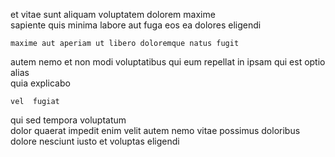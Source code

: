 <!--
title: Upgradable secondary knowledge base
author: Meaghan
date: 2014-06-16-0952
link: 2014-06-16-0952-upgradable-secondary-knowledge-base
tags: [design,IOS,kittens,Regex]
-->

et vitae sunt  aliquam  voluptatem
dolorem  maxime  
sapiente quis minima   labore aut
 fuga eos ea   dolores eligendi
 	maxime aut aperiam ut libero doloremque natus fugit
 autem nemo 
et  non modi voluptatibus  qui  eum
  repellat in
ipsam qui est  optio alias   
 quia  explicabo 
 	vel  fugiat
 qui sed tempora voluptatum  
  dolor    quaerat 
  impedit enim velit autem
nemo vitae possimus doloribus  dolore nesciunt iusto 
et  voluptas eligendi